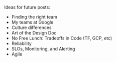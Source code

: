 Ideas for future posts:

- Finding the right team
- My teams at Google
- Culture differences
- Art of the Design Doc
- No Free Lunch: Tradeoffs in Code (TF, GCP, etc)
- Reliability
- SLOs, Monitoring, and Alerting
- Agile
